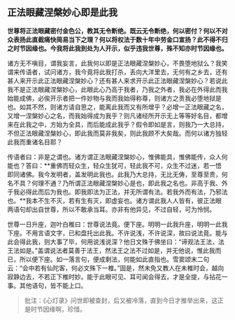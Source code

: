 ##  正法眼藏涅槃妙心即是此我

**世尊将正法眼藏密付金色公，教其无令断绝。既云无令断绝，何以密付？何以不对众表扬此直截痛快简易当下之理？何以将权法于数十年中劳金口宣扬？此不得不归之时节因缘也。今我将此我到处为人开示，似乎违我世尊，殊不知亦时节因缘也。**

诸方无不嗔目，谓我妄言，此我何以即是正法眼藏涅槃妙心，不畏堕地狱么？我笑谓来传语者，试问诸方，我今竟将此我打杀，丢向大洋里去，无何有之乡去，还有甚人来开示此正法眼藏涅槃妙心？还有甚人来求开示此正法眼藏涅槃妙心？若说此我不是正法眼藏涅槃妙心，此眼此心乃高于我者，乃我之外者，我必在外得此而我始能成佛，必俟开示者把一件妙物与我而我始得称尊，则诸方之责我必堕地狱是也。如其不然，则诸方请自思之，能离此我而又有所增乎？必增一正法眼藏之名，又增一涅槃妙心之名，而我始得成为我乎？则凡诸经所开示无上等等好名目，都增来在此我之中，方始为全具，而后能成此我乎？假令即如是言，则我乃一大总持，不但正法眼藏涅槃妙心，即此我而莫非我矣，则此我顾不大矣哉。而何以诸方独轻此我而重诸名目耶？

传语者曰：非是之谓也。诸方谓正法眼藏涅槃妙心，惟佛能具，惟佛能传，众人何能也？答曰：**重佛而轻众生，轻众生犹可，轻此我不可，众生不过迷，若一悟即同诸佛。我今发明者，盖发明此我也。此我乃大总持，无比无俦，至尊至贵，何名不具？何理不通？乃所谓正法眼藏涅槃妙心是也，即此我之名也。非高于我、外于我必得此而后为我也。即我即法为正法，并无所谓有法。若我外而有法，乃邪法也。**我本不生不灭，若有生有灭，即虚妄也。诸方谓此我人人皆有，彼正法眼两语句却出自世尊，所以不敢承当耳。亦非有他异见，不过自轻，可为怜悯。

世尊一日升座，迦叶白椎曰：世尊说法竟。便下座。明明一此我升座，明明一此我下座。不用言语文字，已和盘托出此我。不许说浅，不许说深，故曰说法竟。能与此会得此我，则大事了毕，何用说浅说深？他日文殊于佛坐曰：“谛观法王法，法王法如是。”盖谓说法者莫善于法王，然法王之法不过如是，并无他说，惟此我而已，所以便下座。如一落言句，便成剩法，何能如此直指也。雪窦颂末二句云：“会中若有仙陀客，何必文殊下一椎。”固是，然未免又教人在未椎时会，越向寂静边去，不若正下椎时妙。能于此眼可见、耳可闻会得去，才是全提，与拈花一事。其他语句，皆不能上口。

> 批注：《心灯录》问世即被查封，后又被冷落，直到今日才推举出来，这正是时节因缘啊，珍惜。

